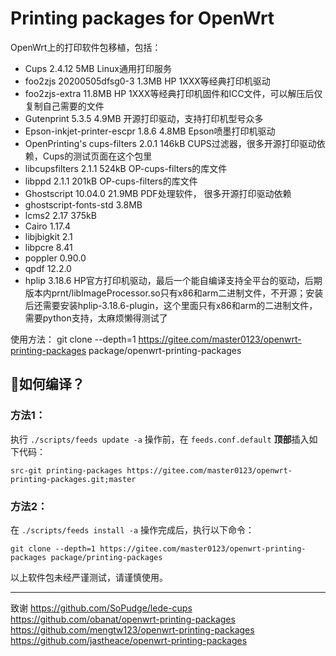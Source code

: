 # Printing packages for OpenWrt

OpenWrt上的打印软件包移植，包括：

- Cups 2.4.12							  5MB
  Linux通用打印服务
- foo2zjs 20200505dfsg0-3				  1.3MB
  HP 1XXX等经典打印机驱动
- foo2zjs-extra							 11.8MB
  HP 1XXX等经典打印机固件和ICC文件，可以解压后仅复制自己需要的文件
- Gutenprint 5.3.5						   4.9MB
  开源打印驱动，支持打印机型号众多
- Epson-inkjet-printer-escpr 1.8.6  		4.8MB
  Epson喷墨打印机驱动
- OpenPrinting's cups-filters 2.0.1			146kB
  CUPS过滤器，很多开源打印驱动依赖，Cups的测试页面在这个包里
- libcupsfilters 2.1.1						524kB
  OP-cups-filters的库文件
- libppd 2.1.1								201kB
  OP-cups-filters的库文件
- Ghostscript 10.04.0    					21.9MB
  PDF处理软件， 很多开源打印驱动依赖
- ghostscript-fonts-std    					 3.8MB
- lcms2 2.17 								375kB
- Cairo 1.17.4
- libjbigkit 2.1
- libpcre 8.41
- poppler 0.90.0
- qpdf 12.2.0
- hplip 3.18.6
  HP官方打印机驱动，最后一个能自编译支持全平台的驱动，后期版本内prnt/libImageProcessor.so只有x86和arm二进制文件，不开源；安装后还需要安装hplip-3.18.6-plugin，这个里面只有x86和arm的二进制文件，需要python支持，太麻烦懒得测试了

使用方法：
git clone --depth=1 https://gitee.com/master0123/openwrt-printing-packages package/openwrt-printing-packages

## 📌如何编译？

### 方法1：

执行 `./scripts/feeds update -a` 操作前，在 `feeds.conf.default` **顶部**插入如下代码：

```
src-git printing-packages https://gitee.com/master0123/openwrt-printing-packages.git;master
```

### 方法2：

在 `./scripts/feeds install -a` 操作完成后，执行以下命令：

```shell
git clone --depth=1 https://gitee.com/master0123/openwrt-printing-packages package/printing-packages
```

以上软件包未经严谨测试，请谨慎使用。

--------------------------------------------
致谢
https://github.com/SoPudge/lede-cups
https://github.com/obanat/openwrt-printing-packages
https://github.com/mengtw123/openwrt-printing-packages
https://github.com/jastheace/openwrt-printing-packages